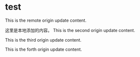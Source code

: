 # test

This is the remote origin update content.

这里是本地添加的内容。
This is the second origin update content.

This is the third origin update content.

This is the forth origin update content.
